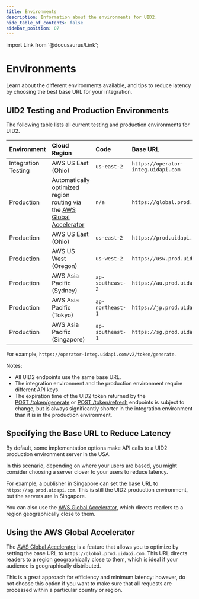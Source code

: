 ```yaml
---
title: Environments
description: Information about the environments for UID2.
hide_table_of_contents: false
sidebar_position: 07
---
```


import Link from '@docusaurus/Link';

# Environments

Learn about the different environments available, and tips to reduce latency by choosing the best base URL for your integration.

## UID2 Testing and Production Environments

The following table lists all current testing and production environments for UID2.

| Environment | Cloud Region | Code | Base URL |
| :--- | :--- | :--- | :--- |
| Integration Testing | AWS US East (Ohio) | `us-east-2` | `https://operator-integ.uidapi.com` |
| Production | Automatically optimized region routing via the [AWS Global Accelerator](#using-the-aws-global-accelerator) | `n/a` | `https://global.prod.uidapi.com` |
| Production | AWS US East (Ohio) | `us-east-2` | `https://prod.uidapi.com` |
| Production | AWS US West (Oregon) | `us-west-2` | `https://usw.prod.uidapi.com` |
| Production | AWS Asia Pacific (Sydney) | `ap-southeast-2` | `https://au.prod.uidapi.com` |
| Production | AWS Asia Pacific (Tokyo) | `ap-northeast-1` | `https://jp.prod.uidapi.com` |
| Production | AWS Asia Pacific (Singapore) | `ap-southeast-1` | `https://sg.prod.uidapi.com` |

For example, `https://operator-integ.uidapi.com/v2/token/generate`.

Notes:

- All UID2 endpoints use the same base URL.
- The integration environment and the production environment require different <Link href="../ref-info/glossary-uid#gl-api-key">API keys</Link>.
- The expiration time of the <Link href="../ref-info/glossary-uid#gl-uid2-token">UID2 token</Link> returned by the [POST&nbsp;/token/generate](../endpoints/post-token-generate.md) or [POST&nbsp;/token/refresh](../endpoints/post-token-refresh.md) endpoints is subject to change, but is always significantly shorter in the integration environment than it is in the production environment.

## Specifying the Base URL to Reduce Latency

By default, some implementation options make API calls to a UID2 production environment server in the USA.

In this scenario, depending on where your users are based, you might consider choosing a server closer to your users to reduce latency.

For example, a publisher in Singapore can set the base URL to `https://sg.prod.uidapi.com`. This is still the UID2 production environment, but the servers are in Singapore.

You can also use the [AWS Global Accelerator](#using-the-aws-global-accelerator), which directs readers to a region geographically close to them.

## Using the AWS Global Accelerator

The <a href='https://aws.amazon.com/global-accelerator/'>AWS Global Accelerator</a> is a feature that allows you to optimize by setting the base URL to `https://global.prod.uidapi.com`. This URL directs readers to a region geographically close to them, which is ideal if your audience is geographically distributed.

This is a great approach for efficiency and minimum latency: however, do not choose this option if you want to make sure that all requests are processed within a particular country or region.
